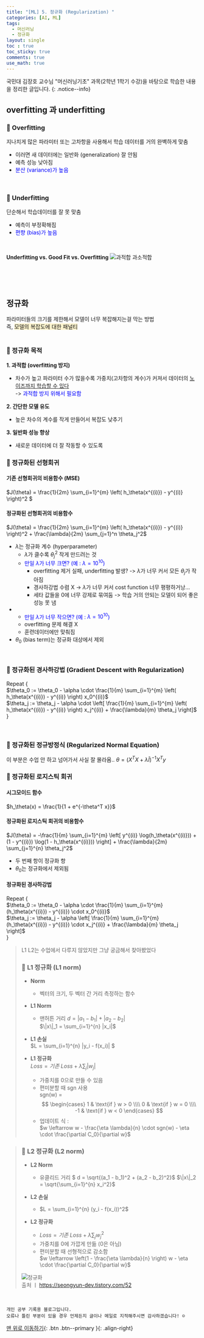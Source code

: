 ```yaml
---
title: "[ML] 5. 정규화 (Regularization) "
categories: [AI, ML]
tags:
  - 머신러닝
  - 정규화
layout: single
toc : true
toc_sticky: true
comments: true
use_math: true
---
```


국민대 김장호 교수님 "머신러닝기초" 과목(2학년 1학기 수강)을 바탕으로 학습한 내용을 정리한 글입니다.
{: .notice--info}

## overfitting 과 underfitting
### 🐾 Overfitting
지나치게 많은 파라미터 또는 고차항을 사용해서 학습 데이터를 거의 완벽하게 맞춤 <br>
- 이러면 새 데이터에는 일반화 (generalization) 잘 안됨
- 예측 성능 낮아짐
- <span style="color: blue"> 분산 (variance)가 높음 </span>
  
<br>

### 🐾 Underfitting
단순해서 학습데이터를 잘 못 맞춤 <br>
- 예측이 부정확해짐
- <span style="color: blue"> 편향 (bias)가 높음</span>
<br>

**Underfitting vs. Good Fit vs. Overfitting**
![과적합 과소적합](https://wikidocs.net/images/page/164364/05_under_good_overfit.png)

<br>
<br>
<br>

## 정규화
파라미터들의 크기를 제한해서 모델이 너무 복잡해지는걸 막는 방법<br>즉, <span style="background-color: #fff3cd"> 모델의 복잡도에 대한 패널티 </span> <br>
<br>

### 🐾 정규화 목적
**1. 과적합 (overfitting 방지)** <br>
- 차수가 높고 파라미터 수가 많을수록 가중치(고차항의 계수)가 커져서 데이터의 <u> 노이즈까지 학습할 수 있다 </u> <br>-> <span style="color: blue">과적합 방지 위해서 필요함</span>

**2. 간단한 모델 유도** <br>
- 높은 차수의 계수를 작게 만들어서 복잡도 낮추기

**3. 일반화 성능 향상** <br>
- 새로운 데이터에 더 잘 작동할 수 있도록


### 🐾 정규화된 선형회귀
#### 기존 선형회귀의 비용함수 (MSE)
$J(\theta) = \frac{1}{2m} \sum_{i=1}^{m} \left( h_\theta(x^{(i)}) - y^{(i)} \right)^2 $


#### 정규화된 선형회귀의 비용함수
$J(\theta) = \frac{1}{2m} \sum_{i=1}^{m} \left( h_\theta(x^{(i)}) - y^{(i)} \right)^2 + \frac{\lambda}{2m} \sum_{j=1}^n \theta_j^2$

- $\lambda$는 정규화 계수 (hyperparameter)
  - $\lambda$가 클수록 $\theta_j^2$ 작게 만드려는 것
  - <span style="color: blue">만일 $\lambda$가 너무 크면? (예 : $\lambda = 10^10$) </span>
    - overfitting 제거 실패, underfitting 발생? -> $\lambda$가 너무 커서 모든 $\theta_j$가 작아짐
    - 경사하강법 수렴 X -> $\lambda$가 너무 커서 cost function 너무 평평하거낭...
    - 세타 값들을 0에 너무 강제로 묶여둠 -> 학습 거의 안되는 모델이 되어 좋은 성능 못 냄
- - <span style="color: blue">만일 $\lambda$가 너무 작으면? (예 : $\lambda = 10^10$) </span>
  - overfitting 문제 해결 X
  - 훈련데이터에만 맞춰짐
- $\theta_0$ (bias term)는 정규화 대상에서 제외


<br>

### 🐾 정규화된 경사하강법 (Gradient Descent with Regularization)
Repeat { <br>
    $\theta_0 := \theta_0 - \alpha \cdot \frac{1}{m} \sum_{i=1}^{m} \left( h_\theta(x^{(i)}) - y^{(i)} \right) x_0^{(i)}$<br>
    $\theta_j := \theta_j - \alpha \cdot \left[ \frac{1}{m} \sum_{i=1}^{m} \left( h_\theta(x^{(i)}) - y^{(i)} \right) x_j^{(i)} + \frac{\lambda}{m} \theta_j \right]$<br>
}

<br>

### 🐾 정규화된 정규방정식 (Regularized Normal Equation) 
이 부분은 수업 안 하고 넘어가서 사실 잘 몰라욤..
$\theta = \left( X^T X + \lambda \tilde{I} \right)^{-1} X^T y$


### 🐾 정규화된 로지스틱 회귀
#### 시그모이드 함수
$h_\theta(x) = \frac{1}{1 + e^{-\theta^T x}}$

#### 정규화된 로지스틱 회귀의 비용함수 
$J(\theta) = -\frac{1}{m} \sum_{i=1}^{m} \left[ y^{(i)} \log(h_\theta(x^{(i)})) + (1 - y^{(i)}) \log(1 - h_\theta(x^{(i)})) \right] + \frac{\lambda}{2m} \sum_{j=1}^{n} \theta_j^2$

- 두 번째 항이 정규화 항
- $\theta_0$는 정규화에서 제외됨

#### 정규화된 경사하강법
Repeat { <br>
    $\theta_0 := \theta_0 - \alpha \cdot \frac{1}{m} \sum_{i=1}^{m} (h_\theta(x^{(i)}) - y^{(i)}) \cdot x_0^{(i)}$<br>
    $\theta_j := \theta_j - \alpha \left[ \frac{1}{m} \sum_{i=1}^{m} (h_\theta(x^{(i)}) - y^{(i)}) \cdot x_j^{(i)} + \frac{\lambda}{m} \theta_j \right]$<br>
}

> L1 L2는 수업에서 다루지 않았지만 그냥 궁금해서 찾아봤었다
> ### 🐾 L1 정규화 (L1 norm)  
> - **Norm**  
>   - 벡터의 크기, 두 벡터 간 거리 측정하는 함수  
>   
> - **L1 Norm**  
>   - 맨허튼 거리 
>   $d = |a_1 - b_1| + |a_2 - b_2|$  
>   $\|x\|_1 = \sum_{i=1}^{n} |x_i|$ 
>   
> - **L1 손실**  
>   $L = \sum_{i=1}^{n} |y_i - f(x_i)| $
>   
> - **L1 정규화**  
>   $Loss = 기존 \ Loss + \lambda \sum_j |w_j|$  
>   - 가중치를 0으로 만들 수 있음  
>   - 편미분할 때 sgn 사용  
>     sgn(w) = <br>
>     $$
>     \begin{cases}
>     1 & \text{if } w > 0 \\\\
>     0 & \text{if } w = 0 \\\\
>     -1 & \text{if } w < 0
>     \end{cases}
>     $$  
>   - 업데이트 식 :  
>     $w \leftarrow w - \frac{\eta \lambda}{n} \cdot sgn(w) - \eta \cdot \frac{\partial C_0}{\partial w}$  

> ### 🐾 L2 정규화 (L2 norm)  
> - **L2 Norm**  
>   - 유클리드 거리 
>   $ d = \sqrt{(a_1 - b_1)^2 + (a_2 - b_2)^2}$
>   $\|x\|_2 = \sqrt{\sum_{i=1}^{n} x_i^2}$  
>   
> - **L2 손실**  
>   - $L = \sum_{i=1}^{n} (y_i - f(x_i))^2$  
>   
> - **L2 정규화**  
>   - $Loss = 기존 \ Loss + \lambda \sum_j w_j^2$  
>   - 가중치를 0에 가깝게 만듦 (0은 아님)  
>   - 편미분할 때 선형적으로 감소함  
>     $w \leftarrow \left(1 - \frac{\eta \lambda}{n} \right) w - \eta \cdot \frac{\partial C_0}{\partial w}$  
>   
> ![정규화](https://blog.kakaocdn.net/dna/bENf8W/btrDXowms1A/AAAAAAAAAAAAAAAAAAAAAJl5YWJie9Uii1mukWC5aL2nzryNeHbkm4Albk_y8D6o/img.png?credential=yqXZFxpELC7KVnFOS48ylbz2pIh7yKj8&expires=1756652399&allow_ip=&allow_referer=&signature=S6CN9MArrlY4L70yiT3TCc3CqVw%3D)  
> 출처 ㅣ https://seongyun-dev.tistory.com/52


<br>

    개인 공부 기록용 블로그입니다.
    오류나 틀린 부분이 있을 경우 언제든지 글이나 메일로 지적해주시면 감사하겠습니다! ☺

[맨 위로 이동하기](#){: .btn .btn--primary }{: .align-right}